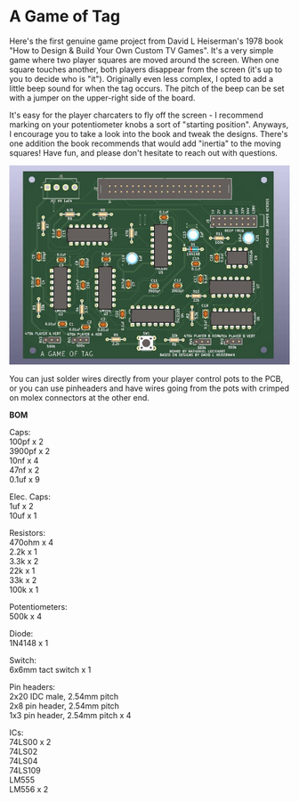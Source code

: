# A Game of Tag
Here's the first genuine game project from David L Heiserman's 1978 book "How to Design & Build Your Own Custom TV Games". It's a very simple game where two player squares are moved around the screen. When one square touches another, both players disappear from the screen (it's up to you to decide who is "it"). Originally even less complex, I opted to add a little beep sound for when the tag occurs. The pitch of the beep can be set with a jumper on the upper-right side of the board.

It's easy for the player charcaters to fly off the screen - I recommend marking on your potentiometer knobs a sort of "starting position". Anyways, I encourage you to take a look into the book and tweak the designs. There's one addition the book recommends that would add "inertia" to the moving squares! Have fun, and please don't hesitate to reach out with questions.

![board render from KiCad](gallery/tag_Heiserman.jpg)

You can just solder wires directly from your player control pots to the PCB, or you can use pinheaders and have wires going from the pots with crimped on molex connectors at the other end. 

<b> BOM </b>

Caps:<br>
100pf x 2<br>
3900pf x 2<br>
10nf x 4<br>
47nf x 2<br>
0.1uf x 9<br>

Elec. Caps:<br>
1uf x 2<br>
10uf x 1<br>

Resistors:<br>
470ohm x 4<br>
2.2k x 1<br>
3.3k x 2<br>
22k x 1<br>
33k x 2<br>
100k x 1<br>

Potentiometers:<br>
500k x 4

Diode:<br>
1N4148 x 1

Switch:<br>
6x6mm tact switch x 1

Pin headers:<br>
2x20 IDC male, 2.54mm pitch<br>
2x8 pin header, 2.54mm pitch<br>
1x3 pin header, 2.54mm pitch x 4<br>

ICs:<br>
74LS00 x 2<br>
74LS02<br>
74LS04<br>
74LS109<br>
LM555<br>
LM556 x 2
